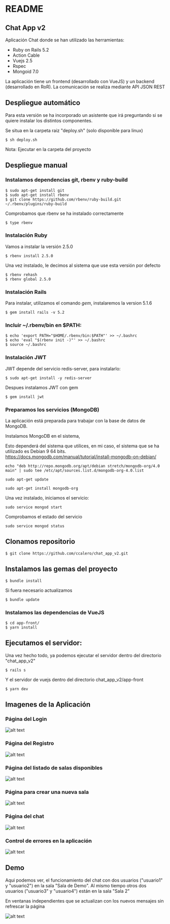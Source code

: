 # README

## Chat App v2

Aplicación Chat donde se han utilizado las herramientas:

* Ruby on Rails 5.2
* Action Cable
* Vuejs 2.5
* Rspec
* Mongoid 7.0

La aplicación tiene un frontend (desarrollado con VueJS) y un backend (desarrollado en RoR). La comunicación se realiza mediante API JSON REST

## Despliegue automático

Para esta versión se ha incorporado un asistente que irá preguntando si se quiere instalar los distintos componentes.

Se situa en la carpeta raiz "deploy.sh" (solo disponible para linux)

    $ sh deploy.sh

Nota: Ejecutar en la carpeta del proyecto

## Despliegue manual

### Instalamos dependencias git, rbenv y ruby-build

    $ sudo apt-get install git
    $ sudo apt-get install rbenv
    $ git clone https://github.com/rbenv/ruby-build.git ~/.rbenv/plugins/ruby-build

Comprobamos que rbenv se ha instalado correctamente

    $ type rbenv

### Instalación Ruby

Vamos a instalar la versión 2.5.0

    $ rbenv install 2.5.0

Una vez instalado, le decimos al sistema que use esta versión por defecto

    $ rbenv rehash
    $ rbenv global 2.5.0

### Instalación Rails

Para instalar, utilizamos el comando *gem*, instalaremos la version 5.1.6

    $ gem install rails -v 5.2

### Incluir ~/.rbenv/bin en $PATH:

    $ echo 'export PATH="$HOME/.rbenv/bin:$PATH"' >> ~/.bashrc
    $ echo 'eval "$(rbenv init -)"' >> ~/.bashrc
    $ source ~/.bashrc

### Instalación JWT

JWT depende del servicio redis-server, para instalarlo:

	$ sudo apt-get install -y redis-server

Despues instalamos JWT con gem

    $ gem install jwt

### Preparamos los servicios (MongoDB)

La aplicación está preparada para trabajar con la base de datos de MongoDB.

Instalamos MongoDB en el sistema,

Esto dependerá del sistema que utilices, en mi caso, el sistema que se ha utilizado es Debian 9 64 bits.
https://docs.mongodb.com/manual/tutorial/install-mongodb-on-debian/

    echo "deb http://repo.mongodb.org/apt/debian stretch/mongodb-org/4.0 main" | sudo tee /etc/apt/sources.list.d/mongodb-org-4.0.list

    sudo apt-get update

    sudo apt-get install mongodb-org

Una vez instalado, iniciamos el servicio:

    sudo service mongod start

Comprobamos el estado del servicio

    sudo service mongod status

## Clonamos repositorio

    $ git clone https://github.com/ccalero/chat_app_v2.git


## Instalamos las gemas del proyecto

    $ bundle install

Si fuera necesario actualizamos

    $ bundle update

### Instalamos las dependencias de VueJS

  	$ cd app-front/
  	$ yarn install

## Ejecutamos el servidor:

Una vez hecho todo, ya podemos ejecutar el servidor dentro del directorio "chat_app_v2"

    $ rails s

Y el servidor de vuejs dentro del directorio chat_app_v2/app-front

    $ yarn dev

## Imagenes de la Aplicación

### Página del Login

![alt text](https://github.com/ccalero/chat_app_v2/blob/master/doc/img/1_SignIn.PNG)

### Página del Registro

![alt text](https://github.com/ccalero/chat_app_v2/blob/master/doc/img/2_SignUp.PNG)

### Página del listado de salas disponibles

![alt text](https://github.com/ccalero/chat_app_v2/blob/master/doc/img/3_rooms.PNG)

### Página para crear una nueva sala

![alt text](https://github.com/ccalero/chat_app_v2/blob/master/doc/img/4_add_room.PNG)

### Página del chat

![alt text](https://github.com/ccalero/chat_app_v2/blob/master/doc/img/5_chat_room.PNG)

### Control de errores en la aplicación

![alt text](https://github.com/ccalero/chat_app_v2/blob/master/doc/img/6_control_errors.PNG)

## Demo

Aqui podemos ver, el funcionamiento del chat con dos usuarios ("usuario1" y "usuario2") en la sala "Sala de Demo". Al mismo tiempo otros dos usuarios ("usuario3" y "usuario4") están en la sala "Sala 2"

En ventanas independientes que se actualizan con los nuevos mensajes sin refrescar la página

![alt text](https://github.com/ccalero/chat_app_v2/blob/master/doc/img/demo_chat.gif)

